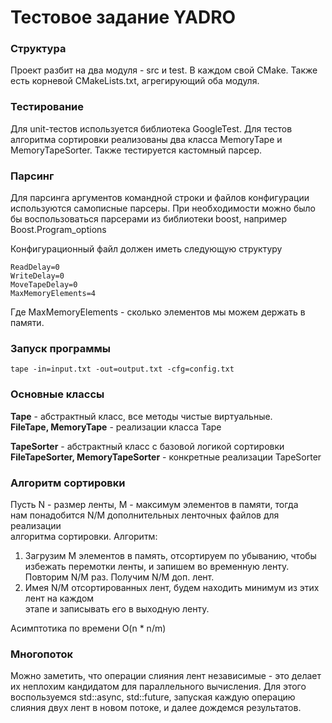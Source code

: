 # Тестовое задание YADRO

### Структура
Проект разбит на два модуля - src и test. В каждом свой CMake. 
Также есть корневой CMakeLists.txt, агрегирующий оба модуля.

### Тестирование
Для unit-тестов используется библиотека GoogleTest. Для тестов алгоритма сортировки 
реализованы два класса MemoryTape и MemoryTapeSorter. Также тестируется кастомный парсер.  


### Парсинг
Для парсинга аргументов командной строки и файлов конфигурации используются самописные
парсеры. При необходимости можно было бы воспользоваться парсерами из библиотеки boost, 
например Boost.Program_options

Конфигурационный файл должен иметь следующую структуру
```
ReadDelay=0
WriteDelay=0
MoveTapeDelay=0
MaxMemoryElements=4
```

Где MaxMemoryElements - сколько элементов мы можем держать в памяти.

### Запуск программы
```
tape -in=input.txt -out=output.txt -cfg=config.txt
```

### Основные классы
**Tape** - абстрактный класс, все методы чистые виртуальные.  
**FileTape, MemoryTape** - реализации класса Tape

**TapeSorter** - абстрактный класс с базовой логикой сортировки  
**FileTapeSorter, MemoryTapeSorter** - конкретные реализации TapeSorter

### Алгоритм сортировки
Пусть N - размер ленты, M - максимум элементов в памяти, тогда  
нам понадобится N/M дополнительных ленточных файлов для реализации  
алгоритма сортировки. Алгоритм:  
1. Загрузим M элементов в память, отсортируем по убыванию, чтобы  
избежать перемотки ленты, и запишем во временную ленту. 
Повторим N/M раз. Получим N/M доп. лент.
2. Имея N/M отсортированных лент, будем находить минимум из этих лент на каждом  
этапе и записывать его в выходную ленту.

Асимптотика по времени O(n * n/m)

### Многопоток
Можно заметить, что операции слияния лент независимые - это делает 
их неплохим кандидатом для параллельного вычисления. Для этого 
воспользуемся std::async, std::future, запуская каждую операцию 
слияния двух лент в новом потоке, и далее дождемся результатов.


